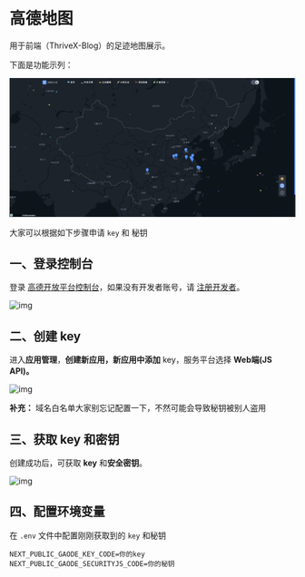 # 高德地图

用于前端（ThriveX-Blog）的足迹地图展示。

下面是功能示列：

![image-20241215185444757](./assets/image-20241215185444757.png)

大家可以根据如下步骤申请 `key` 和 秘钥


## 一、登录控制台

登录 [高德开放平台控制台](https://console.amap.com/)，如果没有开发者账号，请 [注册开发者](https://console.amap.com/dev/id)。

![img](https://a.amap.com/lbs/static/img/doc/doc_1678173844853_d2b5c.png)



## 二、创建 key

进入**应用管理**，**创建新应用，**新应用中**添加** key，服务平台选择 **Web端(JS API)。**

![img](https://a.amap.com/lbs/static/img/doc/doc_1678174018216_d2b5c.png)

**补充：** 域名白名单大家别忘记配置一下，不然可能会导致秘钥被别人盗用



## 三、获取 key 和密钥

创建成功后，可获取 **key** 和**安全密钥**。

![img](https://a.amap.com/lbs/static/img/doc/doc_1678174104638_d2b5c.png)



## 四、配置环境变量

在 `.env` 文件中配置刚刚获取到的 `key` 和秘钥

```
NEXT_PUBLIC_GAODE_KEY_CODE=你的key
NEXT_PUBLIC_GAODE_SECURITYJS_CODE=你的秘钥
```

